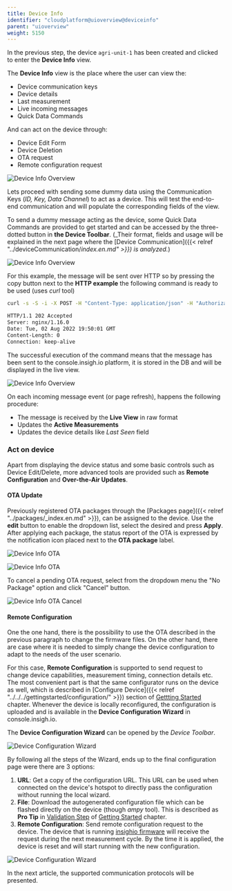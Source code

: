 ```yaml
---
title: Device Info
identifier: "cloudplatform@uioverview@deviceinfo"
parent: "uioverview"
weight: 5150
---
```


In the previous step, the device `agri-unit-1` has been created and clicked to enter the __Device Info__ view.

The __Device Info__ view is the place where the user can view the:
* Device communication keys
* Device details 
* Last measurement
* Live incoming messages
* Quick Data Commands

And can act on the device through:
* Device Edit Form
* Device Deletion
* OTA request
* Remote configuration request

![Device Info Overview](/images/console_tutorial/device_info_initial.png?width=60pc)

Lets proceed with sending some dummy data using the Communication Keys (_ID, Key, Data Channel_) to act as a device. This will test the end-to-end communication and will populate the corresponding fields of the view. 

To send a dummy message acting as the device, some Quick Data Commands are provided to get started and can be accessed by the three-dotted button in __the Device Toolbar__. (_Their format, fields and usage will be explained in the next page where the [Device Communication]({{< relref "../deviceCommunication/_index.en.md" >}}) is analyzed._)

![Device Info Overview](/images/console_tutorial/device_info_quick_commands.png)

For this example, the message will be sent over HTTP so by pressing the copy button next to the __HTTP example__ the following command is ready to be used (uses _curl_ tool) 

```bash
curl -s -S -i -X POST -H "Content-Type: application/json" -H "Authorization: e9e8350e-953b-460a-bbbc-84fcc7c07608" http://console.insigh.io/http/channels/bc7d700d-7b04-4576-ac52-c281558f9f99/messages/0d129ed0-0109-4ead-97da-43302a758eed  -d '[{"bn":"ffffffff-", "n":"test","u":"V","v":1}]'

HTTP/1.1 202 Accepted
Server: nginx/1.16.0
Date: Tue, 02 Aug 2022 19:50:01 GMT
Content-Length: 0
Connection: keep-alive

```

The successful execution of the command means that the message has been sent to the console.insigh.io platform, it is stored in the DB and will be displayed in the live view.

![Device Info Overview](/images/console_tutorial/device_info_populated.png?width=60pc)

On each incoming message event (or page refresh), happens the following procedure:
* The message is received by the __Live View__ in raw format
* Updates the __Active Measurements__
* Updates the device details like _Last Seen_ field

### Act on device

Apart from displaying the device status and some basic controls such as Device Edit/Delete, more advanced tools are provided such as __Remote Configuration__ and __Over-the-Air Updates__. 

#### OTA Update

Previously registered OTA packages through the [Packages page]({{< relref "../packages/_index.en.md" >}}), can be assigned to the device.
Use the __edit__ button to enable the dropdown list, select the desired and press __Apply__. After applying each package, the status report of the OTA is expressed by the notification icon placed next to the __OTA package__ label. 

![Device Info OTA](/images/console_tutorial/device_info_ota_list.png)

![Device Info OTA](/images/console_tutorial/device_info_ota_applied.png)

To cancel a pending OTA request, select from the dropdown menu the "No Package" option and click "Cancel" button.

![Device Info OTA Cancel](/images/console_tutorial/device_info_ota_cancel.png)

#### Remote Configuration

One the one hand, there is the possibility to use the OTA described in the previous paragraph to change the firmware files. On the other hand, there are case where it is needed to simply change the device configuration to adapt to the needs of the user scenario. 

For this case, __Remote Configuration__ is supported to send request to change device capabilities, measurement timing, connection details etc. The most convenient part is that the same configurator runs on the device as well, which is described in [Configure Device]({{< relref "../../../gettingstarted/configuration/" >}}) section of [Gettting Started]() chapter. Whenever the device is locally reconfigured, the configuration is uploaded and is available in the __Device Configuration Wizard__ in console.insigh.io. 


The __Device Configuration Wizard__ can be opened by the _Device Toolbar_.

![Device Configuration Wizard](/images/console_tutorial/device_info_remote_config_start.png)

By following all the steps of the Wizard, ends up to the final configuration page were there are 3 options:

1. __URL__: Get a copy of the configuration URL. This URL can be used when connected on the device's hotspot to directly pass the configuration without running the local wizard.
1. __File__: Download the autogenerated configuration file which can be flashed directly on the device (though _ampy_ tool). This is described as __Pro Tip__ in [Validation Step](/gettingstarted/validation/) of [Getting Started]() chapter.
1. __Remote Configuration__: Send remote configuration request to the device. The device that is running [insighio firmware](https://github.com/insighio/insighioNode) will receive the request during the next measurement cycle. By the time it is applied, the device is reset and will start running with the new configuration.

![Device Configuration Wizard](/images/console_tutorial/device_info_remote_config_end.png)

In the next article, the supported communication protocols will be presented. 